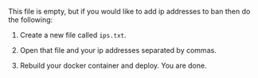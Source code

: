 This file is empty, but if you would like to add ip addresses to ban then do the following:

1. Create a new file called `ips.txt`.

2. Open that file and your ip addresses separated by commas.

3. Rebuild your docker container and deploy. You are done.
